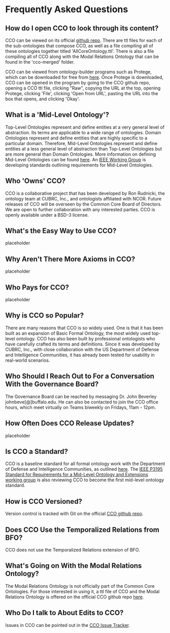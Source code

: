 <!doctype html>
<html lang="en" class="no-js">
<head>
  <meta charset="UTF-8">
  <meta name="viewport" content="width=device-width, initial-scale=1.0">
<title>Frequently Asked Questions</title>
</head></p>
<body>
<h1>Frequently Asked Questions</h1>
  <h2>How do I open CCO to look through its content?</h2>
    <p>CCO can be viewed on its official <a href="https://github.com/CommonCoreOntology/CommonCoreOntologies" target="_blank">github repo</a>. There are ttl files for each of the sub-ontologies that compose CCO, as well as a file compiling all of these ontologies together titled 'AllCoreOntology.ttl'. There is also a file compiling all of CCO along with the Modal Relations Ontology that can be found in the 'cco-merged' folder.</p> 
    <p>CCO can be viewed from ontology-builder programs such as Protege, which can be downloaded for free from <a href="https://protege.stanford.edu/" target="_blank">here</a>. Once Protege is downloaded, CCO can be opened in the program by going to the CCO github repo, opening a CCO ttl file, clicking "Raw", copying the URL at the top, opening Protege, clicking 'File', clicking 'Open from URL', pasting the URL into the box that opens, and clicking 'Okay'.</p>
  <h2>What is a 'Mid-Level Ontology'?</h2>
    <p>Top-Level Ontologies represent and define entities at a very general level of abstraction. Its terms are applicable to a wide range of ontologies. Domain Ontologies represent and define entities that are highly specific to a particular domain. Therefore, Mid-Level Ontologies represent and define entities at a less general level of abstraction than Top-Level Ontologies but are more general than Domain Ontologies. More information on defining Mid-Level Ontologies can be found <a href="https://arxiv.org/pdf/2404.17757" target="_blank">here</a>. An <a href="https://standards.ieee.org/ieee/3195/11025/" target="_blank">IEEE Working Group</a> is developing standards outlining requirements for Mid-Level Ontologies.</p>
  <h2>Who 'Owns' CCO?</h2>
    <p>CCO is a collaborative project that has been developed by Ron Rudnicki, the ontology team at CUBRC, Inc., and ontologists affiliated with NCOR. Future releases of CCO will be overseen by the Common Core Board of Directors. We are open to further collaboration with any interested parties. CCO is openly available under a BSD-3 license.</p>
  <h2>What's the Easy Way to Use CCO?</h2>
    <p>placeholder</p>
  <h2>Why Aren't There More Axioms in CCO?</h2>
    <p>placeholder</p>
  <h2>Who Pays for CCO?</h2>
    <p>placeholder</p>
  <h2>Why is CCO so Popular?</h2>
    <p>There are many reasons that CCO is so widely used. One is that it has been built as an expansion of Basic Formal Ontology, the most widely used top-level ontology. CCO has also been built by professional ontologists who have carefully crafted its terms and definitions. Since it was developed by CUBRC, Inc., with close collaboration with the US Department of Defense and Intelligence Communities, it has already been tested for usability in real-world scenarios. </p>
  <h2>Who Should I Reach Out to For a Conversation With the Governance Board?</h2>
    <p>The Governance Board can be reached by messaging Dr. John Beverley johnbeve[@]buffalo.edu. He can also be contacted to join the CCO office hours, which meet virtually on Teams biweekly on Fridays, 11am - 12pm.</p>
  <h2>How Often Does CCO Release Updates?</h2>
    <p>placeholder</p>
  <h2>Is CCO a Standard?</h2>
    <p>CCO is a baseline standard for all formal ontology work with the Department of Defense and Intelligence Communities, as outlined <a href="https://dailynous.com/wp-content/uploads/2024/03/memo-dod-applied-ontology.pdf" target="_blank">here</a>. The <a href="https://sagroups.ieee.org/oswg/" target="_blank">IEEE P3195 Standard for Requirements for a Mid-Level Ontology and Extensions working group</a> is also reviewing CCO to become the first mid-level ontology standard.</p>
  <h2>How is CCO Versioned?</h2>
    <p>Version control is tracked with Git on the official <a href="https://github.com/CommonCoreOntology/CommonCoreOntologies/tree/develop" target="_blank">CCO github repo</a>.</p>
  <h2>Does CCO Use the Temporalized Relations from BFO?</h2>
    <p>CCO does not use the Temporalized Relations extension of BFO.</p>
  <h2>What's Going on With the Modal Relations Ontology?</h2>
    <p>The Modal Relations Ontology is not officially part of the Common Core Ontologies. For those interested in using it, a ttl file of CCO and the Modal Relations Ontology is offered on the official CCO github repo <a href="https://github.com/CommonCoreOntology/CommonCoreOntologies/blob/develop/cco-merged/MergedAllCoreOntology-v1.5-2024-02-14.ttl" target="_blank">here</a>.</p>
  <h2>Who Do I talk to About Edits to CCO?</h2>
    <p>Issues in CCO can be pointed out in the <a href="https://github.com/CommonCoreOntology/CommonCoreOntologies/issues" target="_blank">CCO Issue Tracker</a>.</p>
</body>
</html>
